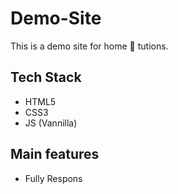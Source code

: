 # Demo-Site
This is a demo site for home 🏡 tutions.

## Tech Stack 

- HTML5
- CSS3
- JS (Vannilla)

## Main features 

- Fully Respons
